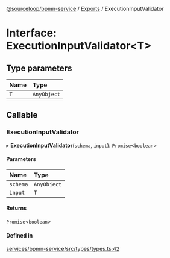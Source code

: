 [@sourceloop/bpmn-service](../README.md) / [Exports](../modules.md) / ExecutionInputValidator

# Interface: ExecutionInputValidator<T\>

## Type parameters

| Name | Type |
| :------ | :------ |
| `T` | `AnyObject` |

## Callable

### ExecutionInputValidator

▸ **ExecutionInputValidator**(`schema`, `input`): `Promise`<`boolean`\>

#### Parameters

| Name | Type |
| :------ | :------ |
| `schema` | `AnyObject` |
| `input` | `T` |

#### Returns

`Promise`<`boolean`\>

#### Defined in

[services/bpmn-service/src/types/types.ts:42](https://github.com/sourcefuse/loopback4-microservice-catalog/blob/6c16af104/services/bpmn-service/src/types/types.ts#L42)
